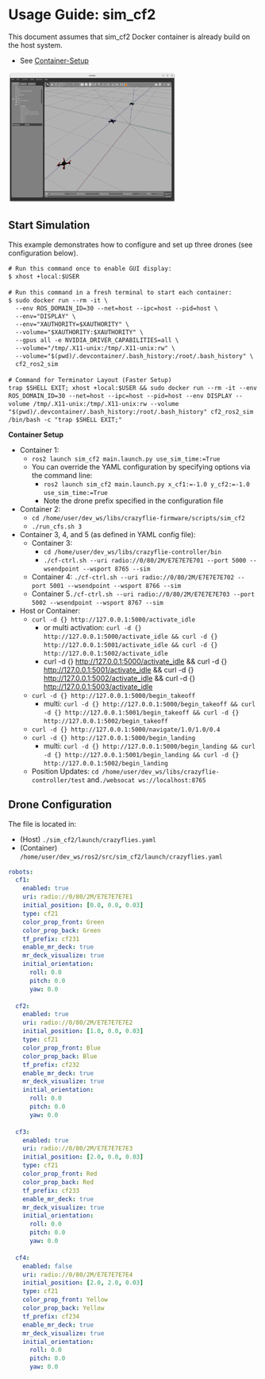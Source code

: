 # Usage Guide: sim_cf2

This document assumes that sim_cf2 Docker container is already build on the host system.

- See [Container-Setup](./Container-Setup.md)

<img src="./screenshot_simcf2.png" alt="screenshot_simcf2" style="zoom:33%;" />



## Start Simulation

This example demonstrates how to configure and set up three drones (see configuration below).

```shell
# Run this command once to enable GUI display:
$ xhost +local:$USER

# Run this command in a fresh terminal to start each container:
$ sudo docker run --rm -it \
  --env ROS_DOMAIN_ID=30 --net=host --ipc=host --pid=host \
  --env="DISPLAY" \
  --env="XAUTHORITY=$XAUTHORITY" \
  --volume="$XAUTHORITY:$XAUTHORITY" \
  --gpus all -e NVIDIA_DRIVER_CAPABILITIES=all \
  --volume="/tmp/.X11-unix:/tmp/.X11-unix:rw" \
  --volume="$(pwd)/.devcontainer/.bash_history:/root/.bash_history" \
  cf2_ros2_sim

# Command for Terminator Layout (Faster Setup)
trap $SHELL EXIT; xhost +local:$USER && sudo docker run --rm -it --env ROS_DOMAIN_ID=30 --net=host --ipc=host --pid=host --env DISPLAY --volume /tmp/.X11-unix:/tmp/.X11-unix:rw --volume "$(pwd)/.devcontainer/.bash_history:/root/.bash_history" cf2_ros2_sim /bin/bash -c "trap $SHELL EXIT;"
```

**Container Setup**

- Container 1:
  - `ros2 launch sim_cf2 main.launch.py use_sim_time:=True`
  - You can override the YAML configuration by specifying options via the command line:
    - `ros2 launch sim_cf2 main.launch.py x_cf1:=-1.0 y_cf2:=-1.0 use_sim_time:=True`
    - Note the drone prefix specified in the configuration file
- Container 2:
  - `cd /home/user/dev_ws/libs/crazyflie-firmware/scripts/sim_cf2`
  - `./run_cfs.sh 3`
- Container 3, 4, and 5 (as defined in YAML config file):
  - Container 3:
    - `cd /home/user/dev_ws/libs/crazyflie-controller/bin`
    - `./cf-ctrl.sh --uri radio://0/80/2M/E7E7E7E701 --port 5000 --wsendpoint --wsport 8765 --sim`
  - Container 4: `./cf-ctrl.sh --uri radio://0/80/2M/E7E7E7E702 --port 5001 --wsendpoint --wsport 8766 --sim`
  - Container 5`./cf-ctrl.sh --uri radio://0/80/2M/E7E7E7E703 --port 5002 --wsendpoint --wsport 8767 --sim`
- Host or Container:
  - `curl -d {} http://127.0.0.1:5000/activate_idle`
    - or multi activation: `curl -d {} http://127.0.0.1:5000/activate_idle && curl -d {} http://127.0.0.1:5001/activate_idle && curl -d {} http://127.0.0.1:5002/activate_idle`
    - curl -d {} http://127.0.0.1:5000/activate_idle && curl -d {} http://127.0.0.1:5001/activate_idle && curl -d {} http://127.0.0.1:5002/activate_idle && curl -d {} http://127.0.0.1:5003/activate_idle
  - `curl -d {} http://127.0.0.1:5000/begin_takeoff`
    - multi: `curl -d {} http://127.0.0.1:5000/begin_takeoff && curl -d {} http://127.0.0.1:5001/begin_takeoff && curl -d {} http://127.0.0.1:5002/begin_takeoff`
  - `curl -d {} http://127.0.0.1:5000/navigate/1.0/1.0/0.4`
  - `curl -d {} http://127.0.0.1:5000/begin_landing`
    - multi: `curl -d {} http://127.0.0.1:5000/begin_landing && curl -d {} http://127.0.0.1:5001/begin_landing && curl -d {} http://127.0.0.1:5002/begin_landing`
  - Position Updates: `cd /home/user/dev_ws/libs/crazyflie-controller/test` and`./websocat ws://localhost:8765`

## Drone Configuration

The file is located in:

- (Host) `./sim_cf2/launch/crazyflies.yaml` 
- (Container) `/home/user/dev_ws/ros2/src/sim_cf2/launch/crazyflies.yaml` 

```yaml
robots:
  cf1:
    enabled: true
    uri: radio://0/80/2M/E7E7E7E7E1
    initial_position: [0.0, 0.0, 0.03]
    type: cf21
    color_prop_front: Green
    color_prop_back: Green
    tf_prefix: cf231
    enable_mr_deck: true
    mr_deck_visualize: true
    initial_orientation: 
      roll: 0.0
      pitch: 0.0
      yaw: 0.0

  cf2:
    enabled: true
    uri: radio://0/80/2M/E7E7E7E7E2
    initial_position: [1.0, 0.0, 0.03]
    type: cf21
    color_prop_front: Blue
    color_prop_back: Blue
    tf_prefix: cf232
    enable_mr_deck: true
    mr_deck_visualize: true
    initial_orientation: 
      roll: 0.0
      pitch: 0.0
      yaw: 0.0

  cf3:
    enabled: true
    uri: radio://0/80/2M/E7E7E7E7E3
    initial_position: [2.0, 0.0, 0.03]
    type: cf21
    color_prop_front: Red
    color_prop_back: Red
    tf_prefix: cf233
    enable_mr_deck: true
    mr_deck_visualize: true
    initial_orientation: 
      roll: 0.0
      pitch: 0.0
      yaw: 0.0

  cf4:
    enabled: false
    uri: radio://0/80/2M/E7E7E7E7E4
    initial_position: [2.0, 2.0, 0.03]
    type: cf21
    color_prop_front: Yellow
    color_prop_back: Yellow
    tf_prefix: cf234
    enable_mr_deck: true
    mr_deck_visualize: true
    initial_orientation: 
      roll: 0.0
      pitch: 0.0
      yaw: 0.0
```